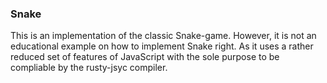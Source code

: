 ### Snake

This is an implementation of the classic Snake-game. However, it is not an educational
example on how to implement Snake right. As it uses a rather reduced set of features of
JavaScript with the sole purpose to be compliable by the rusty-jsyc compiler.
